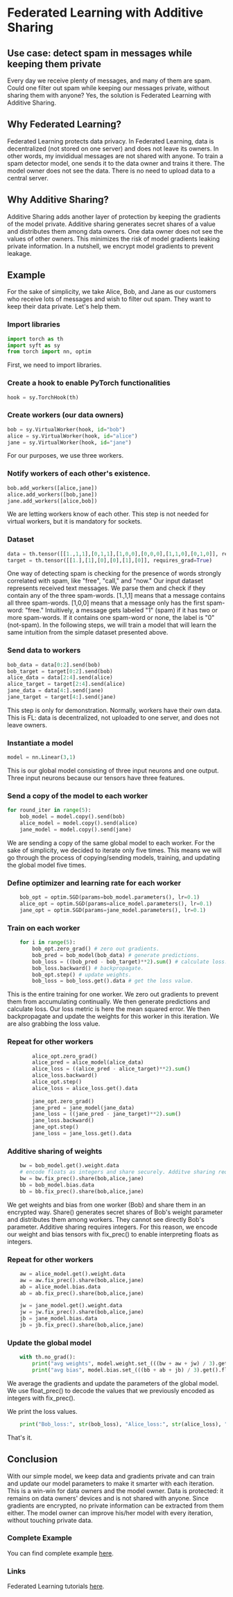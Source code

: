 # Federated Learning with Additive Sharing

## Use case: detect spam in messages while keeping them private
Every day we receive plenty of messages, and many of them are spam. Could one filter out spam while keeping our messages private, without sharing them with anyone? Yes, the solution is Federated Learning with Additive Sharing. 

## Why Federated Learning?
Federated Learning protects data privacy. In Federated Learning, data is decentralized (not stored on one server) and does not leave its owners. In other words, my invididual messages are not shared with anyone. To train a spam detector model, one sends it to the data owner and trains it there. The model owner does not see the data. There is no need to upload data to a central server.

## Why Additive Sharing?
Additive Sharing adds another layer of protection by keeping the gradients of the model private. Additive sharing generates secret shares of a value and distributes them among data owners. One data owner does not see the values of other owners. This minimizes the risk of model gradients leaking private information. In a nutshell, we encrypt model gradients to prevent leakage.

## Example
For the sake of simplicity, we take Alice, Bob, and Jane as our customers who receive lots of messages and wish to filter out spam. They want to keep their data private. Let's help them. 

### Import libraries
```python
import torch as th
import syft as sy
from torch import nn, optim
```
First, we need to import libraries.

### Create a hook to enable PyTorch functionalities
```python
hook = sy.TorchHook(th)
```
### Create workers (our data owners)
```python
bob = sy.VirtualWorker(hook, id="bob")
alice = sy.VirtualWorker(hook, id="alice")
jane = sy.VirtualWorker(hook, id="jane")
```
For our purposes, we use three workers. 

### Notify workers of each other's existence.
```python
bob.add_workers([alice,jane])
alice.add_workers([bob,jane])
jane.add_workers([alice,bob])
```
We are letting workers know of each other. This step is not needed for virtual workers, but it is mandatory for sockets.

### Dataset
```python
data = th.tensor([[1.,1,1],[0,1,1],[1,0,0],[0,0,0],[1,1,0],[0,1,0]], requires_grad=True)
target = th.tensor([[1.],[1],[0],[0],[1],[0]], requires_grad=True)
```
One way of detecting spam is checking for the presence of words strongly correlated with spam, like "free", "call," and "now." Our input
dataset represents received text messages. We parse them and check if they contain any of the three spam-words. [1.,1,1] means that a message contains all three spam-words. [1,0,0] means that a message only has the first spam-word: "free." Intuitively, a message gets labeled "1" (spam) if it has two or more spam-words. If it contains one spam-word or none, the label is "0" (not-spam). In the following steps, we will train a model that will learn the same intuition from the simple dataset presented above.

### Send data to workers
```python
bob_data = data[0:2].send(bob)
bob_target = target[0:2].send(bob)
alice_data = data[2:4].send(alice)
alice_target = target[2:4].send(alice)
jane_data = data[4:].send(jane)
jane_target = target[4:].send(jane)
```
This step is only for demonstration. Normally, workers have their own data. This is FL: data is decentralized, not uploaded to one server, and does not leave owners.

### Instantiate a model
```python
model = nn.Linear(3,1)
```
This is our global model consisting of three input neurons and one output. Three input neurons because our tensors have three features.

### Send a copy of the model to each worker
```python
for round_iter in range(5):
    bob_model = model.copy().send(bob)
    alice_model = model.copy().send(alice)
    jane_model = model.copy().send(jane)
```
We are sending a copy of the same global model to each worker. For the sake of simplicity, we decided to iterate only five times. This means we will go through the process of copying/sending models, training, and updating the global model five times.

### Define optimizer and learning rate for each worker
```python
    bob_opt = optim.SGD(params=bob_model.parameters(), lr=0.1)
    alice_opt = optim.SGD(params=alice_model.parameters(), lr=0.1)
    jane_opt = optim.SGD(params=jane_model.parameters(), lr=0.1)
```

### Train on each worker
```python
    for i in range(5):
        bob_opt.zero_grad() # zero out gradients.
        bob_pred = bob_model(bob_data) # generate predictions.
        bob_loss = ((bob_pred - bob_target)**2).sum() # calculate loss.
        bob_loss.backward() # backpropagate.
        bob_opt.step() # update weights.
        bob_loss = bob_loss.get().data # get the loss value.
```
This is the entire training for one worker. We zero out gradients to prevent them from accumulating continually. We then generate predictions and calculate loss. Our loss metric is here the mean squared error. We then backpropagate and update the weights for this worker in this iteration. We are also grabbing the loss value.

### Repeat for other workers   
```python
        alice_opt.zero_grad()
        alice_pred = alice_model(alice_data)
        alice_loss = ((alice_pred - alice_target)**2).sum()
        alice_loss.backward() 
        alice_opt.step()
        alice_loss = alice_loss.get().data
        
        jane_opt.zero_grad()
        jane_pred = jane_model(jane_data)
        jane_loss = ((jane_pred - jane_target)**2).sum()
        jane_loss.backward() 
        jane_opt.step()
        jane_loss = jane_loss.get().data
```

### Additive sharing of weights
```python
    bw = bob_model.get().weight.data
    # encode floats as integers and share securely. Additve sharing requires integers.
    bw = bw.fix_prec().share(bob,alice,jane)
    bb = bob_model.bias.data
    bb = bb.fix_prec().share(bob,alice,jane)
```
We get weights and bias from one worker (Bob) and share them in an encrypted way. Share() generates secret shares of Bob's weight parameter and distributes them among workers. They cannot see directly Bob's parameter. Additive sharing requires integers. For this reason, we encode our weight and bias tensors with fix_prec() to enable interpreting floats as integers. 
    
### Repeat for other workers
```python
    aw = alice_model.get().weight.data
    aw = aw.fix_prec().share(bob,alice,jane)
    ab = alice_model.bias.data
    ab = ab.fix_prec().share(bob,alice,jane)

    jw = jane_model.get().weight.data
    jw = jw.fix_prec().share(bob,alice,jane)
    jb = jane_model.bias.data
    jb = jb.fix_prec().share(bob,alice,jane)
```

### Update the global model
```python
    with th.no_grad():
        print("avg weights", model.weight.set_(((bw + aw + jw) / 3).get().float_prec()))
        print("avg bias", model.bias.set_(((bb + ab + jb) / 3).get().float_prec()))
```
We average the gradients and update the parameters of the global model. We use float_prec() to decode the values that we previously encoded as integers with fix_prec().

We print the loss values.
```python
    print("Bob_loss:", str(bob_loss), "Alice_loss:", str(alice_loss), "Jane_loss:", str(jane_loss))
```
That's it.

## Conclusion
With our simple model, we keep data and gradients private and can train and update our model parameters to make it smarter with each iteration. This is a win-win for data owners and the model owner. Data is protected: it remains on data owners' devices and is not shared with anyone. Since gradients are encrypted, no private information can be extracted from them either. The model owner can improve his/her model with every iteration, without touching private data.

### Complete Example

You can find complete example [here](federated_learning_smpc.py).

### Links
Federated Learning tutorials [here](https://github.com/OpenMined/PySyft/tree/dev/examples/tutorials).
